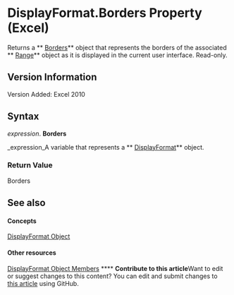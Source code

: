 
# DisplayFormat.Borders Property (Excel)

Returns a  ** [Borders](adb6efd6-73b6-e620-e9be-f4a42bc52ae8.md)** object that represents the borders of the associated ** [Range](b8207778-0dcc-4570-1234-f130532cc8cd.md)** object as it is displayed in the current user interface. Read-only.


## Version Information

Version Added: Excel 2010 


## Syntax

 _expression_. **Borders**

 _expression_A variable that represents a  ** [DisplayFormat](c70b5d7f-adf1-e539-a32d-12c920af7c7e.md)** object.


### Return Value

Borders


## See also


#### Concepts


 [DisplayFormat Object](c70b5d7f-adf1-e539-a32d-12c920af7c7e.md)
#### Other resources


 [DisplayFormat Object Members](fdcc9aec-9575-4530-059c-39559986b387.md)
****   **Contribute to this article**Want to edit or suggest changes to this content? You can edit and submit changes to  [this article](https://github.com/jhershey00/VBA_Excel_Test/OpenXMLCon/articles/2768a8b7-b11f-fe44-5b2a-c47fb18c5a09.md) using GitHub.

